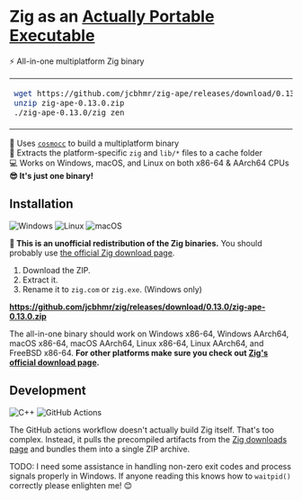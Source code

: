 # Zig as an [Actually Portable Executable](https://justine.lol/ape.html)

⚡ All-in-one multiplatform Zig binary

<table align=center><td>

```sh
wget https://github.com/jcbhmr/zig-ape/releases/download/0.13.0/zig-ape-0.13.0.zip
unzip zig-ape-0.13.0.zip
./zig-ape-0.13.0/zig zen
```

</table>

🌌 Uses [`cosmocc`](https://github.com/jart/cosmopolitan/tree/master/tool/cosmocc) to build a multiplatform binary \
📂 Extracts the platform-specific `zig` and `lib/*` files to a cache folder \
💻 Works on Windows, macOS, and Linux on both x86-64 & AArch64 CPUs \
**😎 It's just one binary!**

## Installation

![Windows](https://img.shields.io/static/v1?style=for-the-badge&message=Windows&color=0078D4&logo=Windows&logoColor=FFFFFF&label=)
![Linux](https://img.shields.io/static/v1?style=for-the-badge&message=Linux&color=222222&logo=Linux&logoColor=FCC624&label=)
![macOS](https://img.shields.io/static/v1?style=for-the-badge&message=macOS&color=000000&logo=macOS&logoColor=FFFFFF&label=)

**🛑 This is an unofficial redistribution of the Zig binaries.** You should probably use [the official Zig download page](https://ziglang.org/download/). 

1. Download the ZIP.
2. Extract it.
3. Rename it to `zig.com` or `zig.exe`. (Windows only)

**https://github.com/jcbhmr/zig/releases/download/0.13.0/zig-ape-0.13.0.zip**

The all-in-one binary should work on Windows x86-64, Windows AArch64, macOS x86-64, macOS AArch64, Linux x86-64, Linux AArch64, and FreeBSD x86-64. **For other platforms make sure you check out [Zig's official download page](https://ziglang.org/download/).**

## Development

![C++](https://img.shields.io/static/v1?style=for-the-badge&message=C%2B%2B&color=00599C&logo=C%2B%2B&logoColor=FFFFFF&label=)
![GitHub Actions](https://img.shields.io/static/v1?style=for-the-badge&message=GitHub+Actions&color=2088FF&logo=GitHub+Actions&logoColor=FFFFFF&label=)

The GitHub actions workflow doesn't actually build Zig itself. That's too complex. Instead, it pulls the precompiled artifacts from the [Zig downloads page](https://ziglang.org/download/) and bundles them into a single ZIP archive.

TODO: I need some assistance in handling non-zero exit codes and process signals properly in Windows. If anyone reading this knows how to `waitpid()` correctly please enlighten me! ️😊
